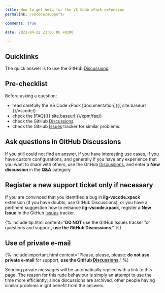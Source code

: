 ```yaml
---
title: How to get help for the VS Code xPack extension
permalink: /vscode/support/

comments: true

date: 2021-04-22 23:05:00 +0300

---
```


## Quicklinks

The quick answer is to use the GitHub
[Discussions](https://github.com/xpack/vscode-xpack-extension-ts/discussions/).

## Pre-checklist

Before asking a question:

- read carefully the VS Code xPack [documentation]({{ site.baseurl }}/vscode/)
- check the [FAQ]({{ site.baseurl }}/xpm/faq/)
- check the GitHub [Discussions](https://github.com/xpack/vscode-xpack-extension-ts/discussions/)
- check the GitHub
[Issues](https://github.com/xpack/vscode-xpack-extension-ts/issues/)
tracker for similar problems.

## Ask questions in GitHub Discussions

If you still could not find an answer, if you have interesting use
cases, if you have custom configurations, and generally if you have
any experience that you want to share with others, use the GitHub
[Discussions](https://github.com/xpack/vscode-xpack-extension-ts/discussions/),
and enter a **New discussion** in the **Q&A** category.

## Register a new support ticket only if necessary

If you are convinced that you identified a bug in **ilg-vscode.xpack**
extension
(if you have doubts, use GitHub Discussions),
or you have a pertinent suggestion how to enhance **ilg-vscode.xpack**,
register a **New Issue** in the GitHub
[Issues](https://github.com/xpack/vscode-xpack-extension-ts/issues/)
tracker.

{% include tip.html content="**DO NOT** use the GitHub Issues tracker
for questions and support, **use the GitHub Discussions**." %}

## Use of private e-mail

{% include important.html content="Please, please, please: **do not use
private e-mail** for support, **use the GitHub
[Discussions](https://github.com/xpack/vscode-xpack-extension-ts/discussions/)**." %}

Sending private messages will be automatically replied with
a link to this page.
The reason for this rude behaviour is simply an attempt to use
the time more efficiently; since discussions are archived, other people
having similar problems might benefit from the answers.
